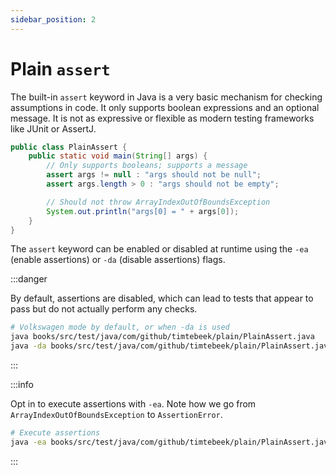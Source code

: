 ```yaml
---
sidebar_position: 2
---
```

# Plain `assert`

The built-in `assert` keyword in Java is a very basic mechanism for checking assumptions in code.
It only supports boolean expressions and an optional message.
It is not as expressive or flexible as modern testing frameworks like JUnit or AssertJ.

```java title="PlainAssert.java"
public class PlainAssert {
    public static void main(String[] args) {
        // Only supports booleans; supports a message
        assert args != null : "args should not be null";
        assert args.length > 0 : "args should not be empty";

        // Should not throw ArrayIndexOutOfBoundsException
        System.out.println("args[0] = " + args[0]);
    }
}
```

The `assert` keyword can be enabled or disabled at runtime using the `-ea` (enable assertions) or `-da` (disable assertions) flags.

:::danger

By default, assertions are disabled, which can lead to tests that appear to pass but do not actually perform any checks.

```bash
# Volkswagen mode by default, or when -da is used
java books/src/test/java/com/github/timtebeek/plain/PlainAssert.java
java -da books/src/test/java/com/github/timtebeek/plain/PlainAssert.java
```

:::

:::info

Opt in to execute assertions with `-ea`. Note how we go from `ArrayIndexOutOfBoundsException` to `AssertionError`.
```bash
# Execute assertions
java -ea books/src/test/java/com/github/timtebeek/plain/PlainAssert.java
```

:::

